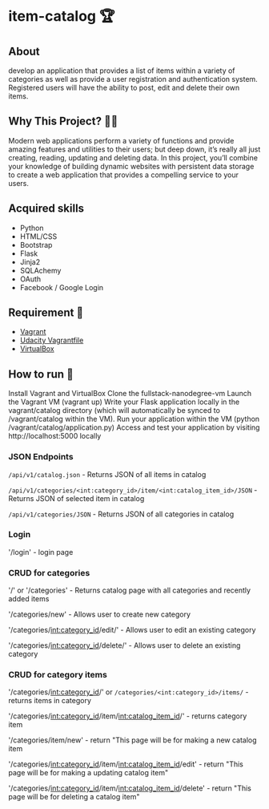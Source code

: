 

# item-catalog :trophy:
## About
develop an application that provides a list of items within a variety of categories as well as provide a user registration and authentication system. Registered users will have the ability to post, edit and delete their own items.

## Why This Project? :construction::triangular_flag_on_post:
Modern web applications perform a variety of functions and provide amazing features and utilities to their users; but deep down, it’s really all just creating, reading, updating and deleting data. In this project, you’ll combine your knowledge of building dynamic websites with persistent data storage to create a web application that provides a compelling service to your users.

## Acquired skills
- Python
- HTML/CSS
- Bootstrap
- Flask
- Jinja2
- SQLAchemy
- OAuth
- Facebook / Google Login

## Requirement :checkered_flag:
- [Vagrant](https://www.vagrantup.com/)
- [Udacity Vagrantfile](https://github.com/udacity/fullstack-nanodegree-vm)
- [VirtualBox](https://www.virtualbox.org/wiki/Downloads)

## How to run :dart:
Install Vagrant and VirtualBox
Clone the fullstack-nanodegree-vm
Launch the Vagrant VM (vagrant up)
Write your Flask application locally in the vagrant/catalog directory (which will automatically be synced to /vagrant/catalog within the VM).
Run your application within the VM (python /vagrant/catalog/application.py)
Access and test your application by visiting http://localhost:5000 locally

### JSON Endpoints

`/api/v1/catalog.json` - Returns JSON of all items in catalog

`/api/v1/categories/<int:category_id>/item/<int:catalog_item_id>/JSON` - Returns JSON of selected item in catalog

`/api/v1/categories/JSON` - Returns JSON of all categories in catalog

### Login

'/login' - login page


### CRUD for categories

'/' or '/categories' - Returns catalog page with all categories and recently added items

'/categories/new' - Allows user to create new category

'/categories/<int:category_id>/edit/' - Allows user to edit an existing category

'/categories/<int:category_id>/delete/' - Allows user to delete an existing category

### CRUD for category items

'/categories/<int:category_id>/' or `/categories/<int:category_id>/items/` - returns items in category

'/categories/<int:category_id>/item/<int:catalog_item_id>/' - returns category item

'/categories/item/new' - return "This page will be for making a new catalog item

'/categories/<int:category_id>/item/<int:catalog_item_id>/edit' - return "This page will be for making a updating catalog item"

'/categories/<int:category_id>/item/<int:catalog_item_id>/delete' - return "This page will be for deleting a catalog item"





